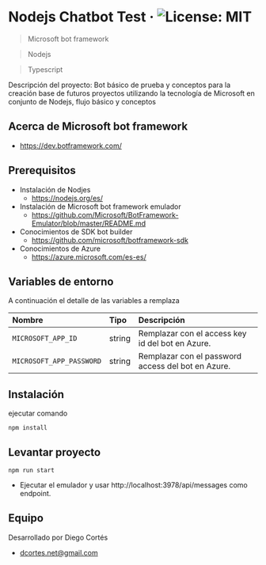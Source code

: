 # Nodejs Chatbot Test &middot; ![License: MIT](https://img.shields.io/badge/License-MIT-yellow.svg)

> Microsoft bot framework

> Nodejs

> Typescript

Descripción del proyecto: Bot básico de prueba y conceptos para la creación base de futuros proyectos utilizando la tecnología de Microsoft en conjunto de Nodejs, flujo básico y conceptos

## Acerca de Microsoft bot framework

* https://dev.botframework.com/

## Prerequisitos

* Instalación de Nodjes
  * https://nodejs.org/es/
* Instalación de Microsoft bot framework emulador
  * https://github.com/Microsoft/BotFramework-Emulator/blob/master/README.md
* Conocimientos de SDK bot builder
  * https://github.com/microsoft/botframework-sdk
* Conocimientos de Azure
  * https://azure.microsoft.com/es-es/

## Variables de entorno

A continuación el detalle de las variables a remplaza

| Nombre | Tipo | Descripción |
|:--------|:--------|:--------|
|`MICROSOFT_APP_ID` | string | Remplazar con el access key id del bot en Azure. |
|`MICROSOFT_APP_PASSWORD` | string | Remplazar con el password access del bot en Azure. |

## Instalación

ejecutar comando

```
npm install
```

## Levantar proyecto

```
npm run start
```

* Ejecutar el emulador y usar http://localhost:3978/api/messages como endpoint.

## Equipo

Desarrollado por Diego Cortés

* dcortes.net@gmail.com

